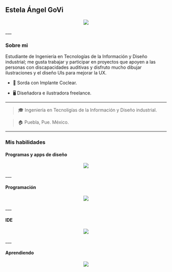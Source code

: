 ## Estela Ángel GoVi

<p align="center">
  <a href="https://git.io/streak-stats">
    <img src="https://github-readme-streak-stats.herokuapp.com?user=angi-estela&theme=transparent&hide_border=true&locale=es" />
  </a>
</p>
___

### Sobre mi 
Estudiante de Ingeniería en Tecnologías de la Información y Diseño industrial; me gusta trabajar y participar en proyectos que apoyen a las personas con discapacidades auditivas y disfruto mucho dibujar ilustraciones y el diseño UIs para mejorar la UX.

- 🦻 Sorda con Implante Coclear.

- 🖥 Diseñadora e ilustradora freelance.

___

> 🎓 Ingeniería en Tecnoligías de la Información y Diseño industrial.

> 🏠 Puebla, Pue. México.

___

### Mis habilidades
#### Programas y apps de diseño
<p align="center">
  <a href="https://skillicons.dev">
    <img src="https://skillicons.dev/icons?i=ps,ai,blender,autocad,figma&perline=5" />
  </a>
</p>
___

#### Programación
<p align="center">
  <a href="https://skillicons.dev">
    <img src="https://skillicons.dev/icons?i=swift,c,cpp,html,css,php,js&perline=5" />
  </a>
</p>
___


#### IDE
<p align="center">
  <a href="https://skillicons.dev">
    <img src="https://skillicons.dev/icons?i=vscode,visualstudio,androidstudio,powershell,firebase,linux&perline=5" />
  </a>
</p>
___

#### Aprendiendo
<p align="center">
  <a href="https://skillicons.dev">
    <img src="https://skillicons.dev/icons?i=react,postman,eclipse,java,matlab,mysql,nodejs,py,qt,unity&perline=5" />
  </a>
</p>
